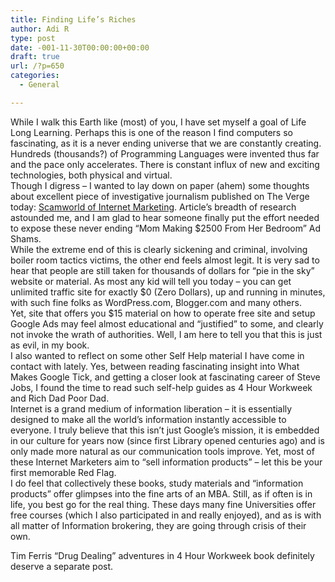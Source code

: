 ```yaml
---
title: Finding Life’s Riches
author: Adi R
type: post
date: -001-11-30T00:00:00+00:00
draft: true
url: /?p=650
categories:
  - General

---
```

While I walk this Earth like (most) of you, I have set myself a goal of Life Long Learning. Perhaps this is one of the reason I find computers so fascinating, as it is a never ending universe that we are constantly creating. Hundreds (thousands?) of Programming Languages were invented thus far and the pace only accelerates. There is constant influx of new and exciting technologies, both physical and virtual.  
Though I digress &#8211; I wanted to lay down on paper (ahem) some thoughts about excellent piece of investigative journalism published on The Verge today: <a href="http://www.theverge.com/2012/5/10/2984893/scamworld-get-rich-quick-schemes-mutate-into-an-online-monster" target="_blank">Scamworld of Internet Marketing</a>. Article&#8217;s breadth of research astounded me, and I am glad to hear someone finally put the effort needed to expose these never ending &#8220;Mom Making $2500 From Her Bedroom&#8221; Ad Shams.  
While the extreme end of this is clearly sickening and criminal, involving boiler room tactics victims, the other end feels almost legit. It is very sad to hear that people are still taken for thousands of dollars for &#8220;pie in the sky&#8221; website or material. As most any kid will tell you today &#8211; you can get unlimited traffic site for exactly $0 (Zero Dollars), up and running in minutes, with such fine folks as WordPress.com, Blogger.com and many others.  
Yet, site that offers you $15 material on how to operate free site and setup Google Ads may feel almost educational and &#8220;justified&#8221; to some, and clearly not invoke the wrath of authorities. Well, I am here to tell you that this is just as evil, in my book.  
I also wanted to reflect on some other Self Help material I have come in contact with lately. Yes, between reading fascinating insight into What Makes Google Tick, and getting a closer look at fascinating career of Steve Jobs, I found the time to read such self-help guides as 4 Hour Workweek and Rich Dad Poor Dad.  
Internet is a grand medium of information liberation &#8211; it is essentially designed to make all the world&#8217;s information instantly accessible to everyone. I truly believe that this isn&#8217;t just Google&#8217;s mission, it is embedded in our culture for years now (since first Library opened centuries ago) and is only made more natural as our communication tools improve. Yet, most of these Internet Marketers aim to &#8220;sell information products&#8221; &#8211; let this be your first memorable Red Flag.  
I do feel that collectively these books, study materials and &#8220;information products&#8221; offer glimpses into the fine arts of an MBA. Still, as if often is in life, you best go for the real thing. These days many fine Universities offer free courses (which I also participated in and really enjoyed), and as is with all matter of Information brokering, they are going through crisis of their own.

Tim Ferris &#8220;Drug Dealing&#8221; adventures in 4 Hour Workweek book definitely deserve a separate post.